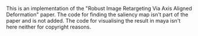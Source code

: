 This is an implementation of the "Robust Image Retargeting Via Axis Aligned Deformation" paper.
The code for finding the saliency map isn't part of the paper and is not added.
The code for visualising the result in maya isn't here neither for copyright reasons.

